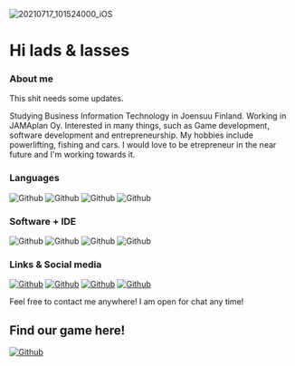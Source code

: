 ![20210717_101524000_iOS](https://user-images.githubusercontent.com/64532516/126114638-173689f7-cd6c-48cc-86ef-4d91669a0ec4.jpg)
# Hi lads & lasses

### About me
This shit needs some updates.

Studying Business Information Technology in Joensuu Finland. Working in JAMAplan Oy. Interested in many things, such as Game development, software development and entrepreneurship. My hobbies include powerlifting, fishing and cars. I would love to be etrepreneur in the near future and I'm working towards it.

### Languages
<img alt="Github" src="https://img.shields.io/badge/C%23-239120?style=for-the-badge&logo=c-sharp&logoColor=white"></a>
<img alt="Github" src="https://img.shields.io/badge/C%2B%2B-00599C?style=for-the-badge&logo=c%2B%2B&logoColor=white"></a>
<img alt="Github" src="https://img.shields.io/badge/Java-ED8B00?style=for-the-badge&logo=java&logoColor=white"></a>
<img alt="Github" src="https://img.shields.io/badge/Python-3776AB?style=for-the-badge&logo=python&logoColor=white"></a>

### Software + IDE
<img alt="Github" src="https://img.shields.io/badge/Unity-100000?style=for-the-badge&logo=unity&logoColor=white"></a>
<img alt="Github" src="https://img.shields.io/badge/Visual_Studio_Code-0078D4?style=for-the-badge&logo=visual%20studio%20code&logoColor=white"></a> 
<img alt="Github" src="https://img.shields.io/badge/Visual_Studio-5C2D91?style=for-the-badge&logo=visual%20studio&logoColor=white"></a> 
<img alt="Github" src="https://img.shields.io/badge/PyCharm-000000.svg?&style=for-the-badge&logo=PyCharm&logoColor=white"></a> 


### Links & Social media
<a href="https://www.linkedin.com/in/aleksi-putkonen-4230761a6/" target="_blank"><img alt="Github" src="https://img.shields.io/badge/linkedin-%230077B5.svg?&style=for-the-badge&logo=linkedin&logoColor=white"></a>
<a href="https://www.instagram.com/aleksiputkone/" target="_blank"><img alt="Github" src="https://img.shields.io/badge/Instagram-E4405F?style=for-the-badge&logo=instagram&logoColor=white"></a>
<a href="https://github.com/AlfaMikePapa" target="_blank"><img alt="Github" src="https://img.shields.io/badge/GitHub-100000?style=for-the-badge&logo=github&logoColor=white"></a>
<a href="https://steamcommunity.com/id/69696669669/" target="_blank"><img alt="Github" src="https://img.shields.io/badge/Steam-000000?style=for-the-badge&logo=steam&logoColor=white"></a>

Feel free to contact me anywhere! I am open for chat any time!


## Find our game here!
<a href="https://rykae.itch.io/btl" target="_blank"><img alt="Github" src="https://img.shields.io/badge/Itch.io-FA5C5C?style=for-the-badge&logo=itch.io&logoColor=white"></a>
